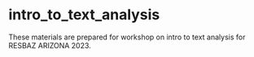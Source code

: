 # intro_to_text_analysis
These materials are prepared for workshop on intro to text analysis for RESBAZ ARIZONA 2023. 
